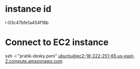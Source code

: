 # instance id
i-03c47bfe1a454f18b

# Connect to EC2 instance
ssh -i "pratik-desky.pem" ubuntu@ec2-18-222-251-65.us-east-2.compute.amazonaws.com